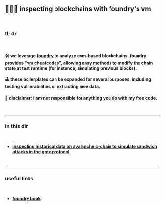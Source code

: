 ## 🧱👵🏽 inspecting blockchains with foundry's vm

<br>

### tl; dr

<br>

#### 🛠 we leverage [foundry](https://github.com/foundry-rs/foundry) to analyze evm-based blockchains. foundry provides **["vm cheatcodes"](https://www.paradigm.xyz/2021/12/introducing-the-foundry-ethereum-development-toolbox#you-should-be-able-to-override-vm-state-in-your-tests)**, allowing easy methods to modify the chain state at test runtime (for instance, simulating previous blocks).


#### 🕹 these boilerplates can be expanded for several purposes, including testing vulnerabilities or extracting mev data.

#### 🚨 disclaimer: i am not responsible for anything you do with my free code.


<br>

----

### in this dir

<br>

* **[inspecting historical data on avalanche c-chain to simulate sandwich attacks in the gmx protocol](avalanche-c-chain)**

<br>

----

### useful links

<br>

* **[foundry book](https://book.getfoundry.sh/)**


